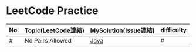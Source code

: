 # LeetCode Practice

| No. | Topic(LeetCode連結) | MySolution(Issue連結) | difficulty |
| :-----| :----- | :----- | :----- |
| # | No Pairs Allowed | [Java](https://github.com/Barney30818/LeetPractice/issues/1) | # |

